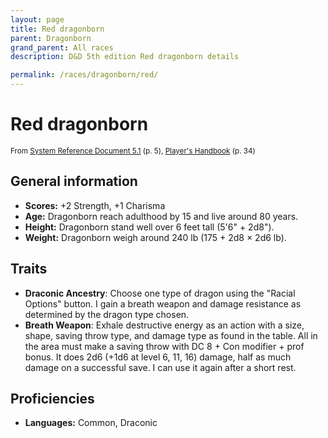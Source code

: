 ```yaml
---
layout: page
title: Red dragonborn
parent: Dragonborn
grand_parent: All races
description: D&D 5th edition Red dragonborn details

permalink: /races/dragonborn/red/
---
```


# Red dragonborn

<small>From <a target="_blank" href="https://media.wizards.com/2016/downloads/DND/SRD-OGL_V5.1.pdf">System Reference Document 5.1</a> (p. 5), <a target="_blank" href="https://dnd.wizards.com/products/tabletop-games/rpg-products/rpg_playershandbook">Player's Handbook</a> (p. 34)</small>


## General information

- **Scores:** +2 Strength, +1 Charisma
- **Age:** Dragonborn reach adulthood by 15 and live around 80 years.
- **Height:** Dragonborn stand well over 6 feet tall (5'6" + 2d8").
- **Weight:** Dragonborn weigh around 240 lb (175 + 2d8 × 2d6 lb).

## Traits

- **Draconic Ancestry**: Choose one type of dragon using the "Racial Options" button. I gain a breath weapon and damage resistance as determined by the dragon type chosen.
- **Breath Weapon**: Exhale destructive energy as an action with a size, shape, saving throw type, and damage type as found in the table. All in the area must make a saving throw with DC 8 + Con modifier + prof bonus. It does 2d6 (+1d6 at level 6, 11, 16) damage, half as much damage on a successful save. I can use it again after a short rest.

## Proficiencies

- **Languages:** Common, Draconic